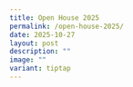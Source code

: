 ```yaml
---
title: Open House 2025
permalink: /open-house-2025/
date: 2025-10-27
layout: post
description: ""
image: ""
variant: tiptap
---
```

